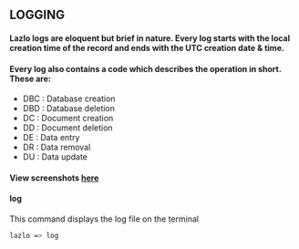 ## LOGGING

#### Lazlo logs are eloquent but brief in nature. Every log starts with the local creation time of the record and ends with the UTC creation date & time.

#### Every log also contains a code which describes the operation in short. These are:
* DBC : Database creation
* DBD : Database deletion
* DC : Document creation
* DD : Document deletion
* DE : Data entry
* DR : Data removal
* DU : Data update

#### View screenshots [here](https://github.com/zaygozi/lazlodb/wiki/examples)

#### log
This command displays the log file on the terminal
```sh
lazlo => log
```